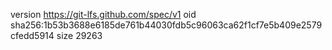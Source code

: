 version https://git-lfs.github.com/spec/v1
oid sha256:1b53b3688e6185de761b44030fdb5c96063ca62f1cf7e5b409e2579cfedd5914
size 29263
